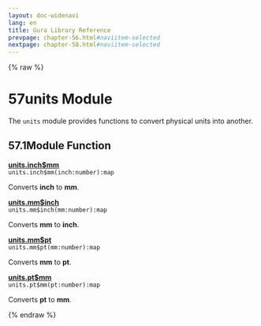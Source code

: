 ```yaml
---
layout: doc-widenavi
lang: en
title: Gura Library Reference
prevpage: chapter-56.html#naviitem-selected
nextpage: chapter-58.html#naviitem-selected
---
```

{% raw %}
<h1><span class="caption-index-1">57</span>units Module</h1>
<p>
The <code class="highlighter-rouge">units</code> module provides functions to convert physical units into another.
</p>
<h2><span class="caption-index-2">57.1</span><a name="anchor-57-1"></a>Module Function</h2>
<p>
<div><strong style="text-decoration:underline">units.inch$mm</strong></div>
<div style="margin-bottom:1em"><code>units.inch$mm(inch:number):map</code></div>
Converts <strong>inch</strong> to <strong>mm</strong>.
</p>
<p>
<div><strong style="text-decoration:underline">units.mm$inch</strong></div>
<div style="margin-bottom:1em"><code>units.mm$inch(mm:number):map</code></div>
Converts <strong>mm</strong> to <strong>inch</strong>.
</p>
<p>
<div><strong style="text-decoration:underline">units.mm$pt</strong></div>
<div style="margin-bottom:1em"><code>units.mm$pt(mm:number):map</code></div>
Converts <strong>mm</strong> to <strong>pt</strong>.
</p>
<p>
<div><strong style="text-decoration:underline">units.pt$mm</strong></div>
<div style="margin-bottom:1em"><code>units.pt$mm(pt:number):map</code></div>
Converts <strong>pt</strong> to <strong>mm</strong>.
</p>
{% endraw %}
